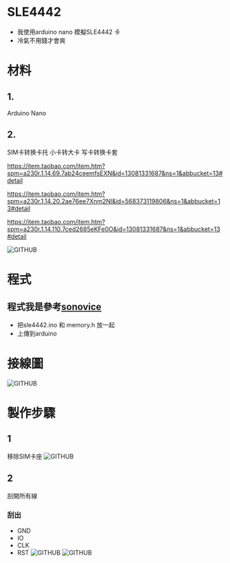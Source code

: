 # SLE4442
- 我使用arduino nano 模擬SLE4442 卡
- 冷氣不用錢才會爽

# 材料
## 1.
Arduino Nano
## 2.
SIM卡转换卡托
小卡转大卡
写卡转换卡套

https://item.taobao.com/item.htm?spm=a230r.1.14.69.7ab24ceemfsEXN&id=13081331687&ns=1&abbucket=13#detail

https://item.taobao.com/item.htm?spm=a230r.1.14.20.2ae76ee7Xnm2Nl&id=568373119806&ns=1&abbucket=13#detail

https://item.taobao.com/item.htm?spm=a230r.1.14.110.7ced2685eKFe0O&id=13081331687&ns=1&abbucket=13#detail

![GITHUB]( photo/TB2LV7RgbsTMeJjSsziXXcdwXXa_!!635713206.jpg "要找這種")

# 程式
## 程式我是參考[sonovice](https://github.com/sonovice/sle4442)
- 把sle4442.ino 和 memory.h 放一起
- 上傳到arduino
# 接線圖
![GITHUB]( photo/接線圖.png )
# 製作步驟
## 1
移除SIM卡座
![GITHUB]( photo/IMG_3831.JPG)
## 2
刮開所有線
### 刮出 
- GND
- IO
- CLK
- RST
![GITHUB]( photo/IMG_3834.JPG)
![GITHUB]( photo/IMG_3835.JPG)






